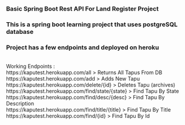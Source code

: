 ### Basic Spring Boot Rest API For Land Register Project

### This is a spring boot learning project that uses postgreSQL database

### Project has a few endpoints and deployed on heroku


<br />
Working Endpoints :
<br />
https://kaputest.herokuapp.com/all > Returns All Tapus From DB
<br />
https://kaputest.herokuapp.com/add > Adds New Tapu
<br />
https://kaputest.herokuapp.com/delete/{id} > Deletes Tapu (archives)
<br />
https://kaputest.herokuapp.com/find/state/{state} > Find Tapu By State
<br />
https://kaputest.herokuapp.com/find/desc/{desc} > Find Tapu By Description
<br />
https://kaputest.herokuapp.com/find/title/{title} > Find Tapu By Title
<br />
https://kaputest.herokuapp.com/find/{id} > Find Tapu By Id
